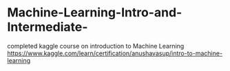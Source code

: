 # Machine-Learning-Intro-and-Intermediate-
completed kaggle course on introduction to Machine Learning 
https://www.kaggle.com/learn/certification/anushavasup/intro-to-machine-learning
